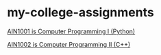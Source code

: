 # my-college-assignments


<a href="" target="_blank">AIN1001 is Computer Programming I (Python)</a>

<a href="https://akts.bau.edu.tr/bilgipaketi/index/ders/ders_id/46991/program_kodu/04142101/h//s/1/st/M/ln/en" target="_blank">AIN1002 is Computer Programming II (C++)</a>
